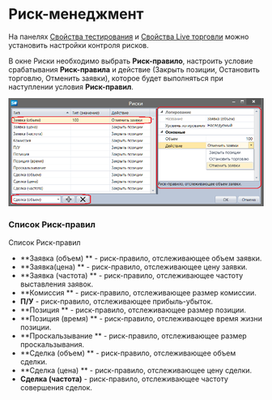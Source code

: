 # Риск\-менеджмент

На панелях [Свойства тестирования](Designer_Properties_emulation.md) и [Свойства Live торговли](Designer_Properties_Live.md) можно установить настройки контроля рисков.

В окне Риски необходимо выбрать **Риск\-правило**, настроить условие срабатывания **Риск\-правила** и действие (Закрыть позиции, Остановить торговлю, Отменить заявки), которое будет выполняться при наступлении условия **Риск\-правил**.

![Designer Risk Rule](../images/Designer_Risk_Rule.png)

### Список Риск\-правил

Список Риск\-правил

- **Заявка (объем) ** \- риск\-правило, отслеживающее объем заявки.
- **Заявка(цена) ** \- риск\-правило, отслеживающее цену заявки.
- **Заявка (частота) ** \- риск\-правило, отслеживающее частоту выставления заявок.
- **Комиссия ** \- риск\-правило, отслеживающее размер комиссии.
- **П\/У** \- риск\-правило, отслеживающее прибыль\-убыток.
- **Позиция ** \- риск\-правило, отслеживающее размер позиции.
- **Позиция (время) ** \- риск\-правило, отслеживающее время жизни позиции.
- **Проскальзывание ** \- риск\-правило, отслеживающее размер проскальзывания.
- **Сделка (объем) ** \- риск\-правило, отслеживающее объем сделки.
- **Сделка (цена) ** \- риск\-правило, отслеживающее цену сделки.
- **Сделка (частота)** \- риск\-правило, отслеживающее частоту совершения сделок.
